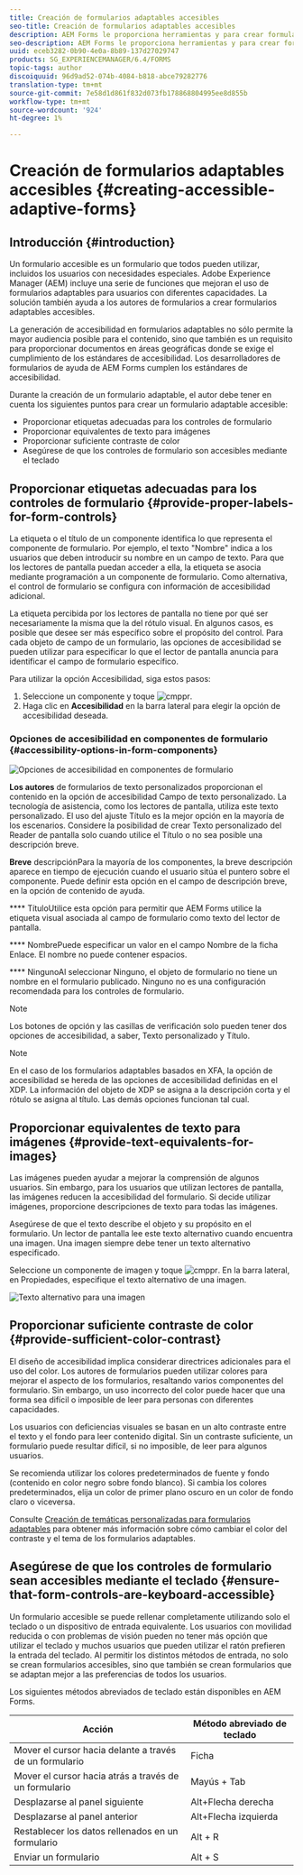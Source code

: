 ```yaml
---
title: Creación de formularios adaptables accesibles
seo-title: Creación de formularios adaptables accesibles
description: AEM Forms le proporciona herramientas y para crear formularios adaptables accesibles y ayuda a cumplir con los estándares de accesibilidad.
seo-description: AEM Forms le proporciona herramientas y para crear formularios adaptables accesibles y ayuda a cumplir con los estándares de accesibilidad.
uuid: eceb3282-0b90-4e0a-8b89-137d27029747
products: SG_EXPERIENCEMANAGER/6.4/FORMS
topic-tags: author
discoiquuid: 96d9ad52-074b-4084-b818-abce79282776
translation-type: tm+mt
source-git-commit: 7e58d1d861f832d073fb178868804995ee8d855b
workflow-type: tm+mt
source-wordcount: '924'
ht-degree: 1%

---
```



# Creación de formularios adaptables accesibles {#creating-accessible-adaptive-forms}

## Introducción {#introduction}

Un formulario accesible es un formulario que todos pueden utilizar, incluidos los usuarios con necesidades especiales. Adobe Experience Manager (AEM) incluye una serie de funciones que mejoran el uso de formularios adaptables para usuarios con diferentes capacidades. La solución también ayuda a los autores de formularios a crear formularios adaptables accesibles.

La generación de accesibilidad en formularios adaptables no sólo permite la mayor audiencia posible para el contenido, sino que también es un requisito para proporcionar documentos en áreas geográficas donde se exige el cumplimiento de los estándares de accesibilidad. Los desarrolladores de formularios de ayuda de AEM Forms cumplen los estándares de accesibilidad.

Durante la creación de un formulario adaptable, el autor debe tener en cuenta los siguientes puntos para crear un formulario adaptable accesible:

* Proporcionar etiquetas adecuadas para los controles de formulario
* Proporcionar equivalentes de texto para imágenes
* Proporcionar suficiente contraste de color
* Asegúrese de que los controles de formulario son accesibles mediante el teclado

## Proporcionar etiquetas adecuadas para los controles de formulario {#provide-proper-labels-for-form-controls}

La etiqueta o el título de un componente identifica lo que representa el componente de formulario. Por ejemplo, el texto &quot;Nombre&quot; indica a los usuarios que deben introducir su nombre en un campo de texto. Para que los lectores de pantalla puedan acceder a ella, la etiqueta se asocia mediante programación a un componente de formulario. Como alternativa, el control de formulario se configura con información de accesibilidad adicional.

La etiqueta percibida por los lectores de pantalla no tiene por qué ser necesariamente la misma que la del rótulo visual. En algunos casos, es posible que desee ser más específico sobre el propósito del control. Para cada objeto de campo de un formulario, las opciones de accesibilidad se pueden utilizar para especificar lo que el lector de pantalla anuncia para identificar el campo de formulario específico.

Para utilizar la opción Accesibilidad, siga estos pasos:

1. Seleccione un componente y toque ![cmppr](assets/cmppr.png).
1. Haga clic en **Accesibilidad** en la barra lateral para elegir la opción de accesibilidad deseada.

### Opciones de accesibilidad en componentes de formulario {#accessibility-options-in-form-components}

![Opciones de accesibilidad en componentes de formulario](assets/accessibility-options.png)

**Los autores** de formularios de texto personalizados proporcionan el contenido en la opción de accesibilidad Campo de texto personalizado. La tecnología de asistencia, como los lectores de pantalla, utiliza este texto personalizado. El uso del ajuste Título es la mejor opción en la mayoría de los escenarios. Considere la posibilidad de crear Texto personalizado del Reader de pantalla solo cuando utilice el Título o no sea posible una descripción breve.

**Breve** descripciónPara la mayoría de los componentes, la breve descripción aparece en tiempo de ejecución cuando el usuario sitúa el puntero sobre el componente. Puede definir esta opción en el campo de descripción breve, en la opción de contenido de ayuda.

**** TítuloUtilice esta opción para permitir que AEM Forms utilice la etiqueta visual asociada al campo de formulario como texto del lector de pantalla.

**** NombrePuede especificar un valor en el campo Nombre de la ficha Enlace. El nombre no puede contener espacios.

**** NingunoAl seleccionar Ninguno, el objeto de formulario no tiene un nombre en el formulario publicado. Ninguno no es una configuración recomendada para los controles de formulario.

>[!NOTE]
>
>Los botones de opción y las casillas de verificación solo pueden tener dos opciones de accesibilidad, a saber, Texto personalizado y Título.

>[!NOTE]
>
>En el caso de los formularios adaptables basados en XFA, la opción de accesibilidad se hereda de las opciones de accesibilidad definidas en el XDP. La información del objeto de XDP se asigna a la descripción corta y el rótulo se asigna al título. Las demás opciones funcionan tal cual.

## Proporcionar equivalentes de texto para imágenes {#provide-text-equivalents-for-images}

Las imágenes pueden ayudar a mejorar la comprensión de algunos usuarios. Sin embargo, para los usuarios que utilizan lectores de pantalla, las imágenes reducen la accesibilidad del formulario. Si decide utilizar imágenes, proporcione descripciones de texto para todas las imágenes.

Asegúrese de que el texto describe el objeto y su propósito en el formulario. Un lector de pantalla lee este texto alternativo cuando encuentra una imagen. Una imagen siempre debe tener un texto alternativo especificado.

Seleccione un componente de imagen y toque ![cmppr](assets/cmppr.png). En la barra lateral, en Propiedades, especifique el texto alternativo de una imagen.

![Texto alternativo para una imagen](assets/image-properties.png)

## Proporcionar suficiente contraste de color {#provide-sufficient-color-contrast}

El diseño de accesibilidad implica considerar directrices adicionales para el uso del color. Los autores de formularios pueden utilizar colores para mejorar el aspecto de los formularios, resaltando varios componentes del formulario. Sin embargo, un uso incorrecto del color puede hacer que una forma sea difícil o imposible de leer para personas con diferentes capacidades.

Los usuarios con deficiencias visuales se basan en un alto contraste entre el texto y el fondo para leer contenido digital. Sin un contraste suficiente, un formulario puede resultar difícil, si no imposible, de leer para algunos usuarios.

Se recomienda utilizar los colores predeterminados de fuente y fondo (contenido en color negro sobre fondo blanco). Si cambia los colores predeterminados, elija un color de primer plano oscuro en un color de fondo claro o viceversa.

Consulte [Creación de temáticas personalizadas para formularios adaptables](/help/forms/using/creating-custom-adaptive-form-themes.md) para obtener más información sobre cómo cambiar el color del contraste y el tema de los formularios adaptables.

## Asegúrese de que los controles de formulario sean accesibles mediante el teclado {#ensure-that-form-controls-are-keyboard-accessible}

Un formulario accesible se puede rellenar completamente utilizando solo el teclado o un dispositivo de entrada equivalente. Los usuarios con movilidad reducida o con problemas de visión pueden no tener más opción que utilizar el teclado y muchos usuarios que pueden utilizar el ratón prefieren la entrada del teclado. Al permitir los distintos métodos de entrada, no solo se crean formularios accesibles, sino que también se crean formularios que se adaptan mejor a las preferencias de todos los usuarios.

Los siguientes métodos abreviados de teclado están disponibles en AEM Forms.

| Acción | Método abreviado de teclado |
|---|---|
| Mover el cursor hacia delante a través de un formulario | Ficha |
| Mover el cursor hacia atrás a través de un formulario | Mayús + Tab |
| Desplazarse al panel siguiente | Alt+Flecha derecha |
| Desplazarse al panel anterior | Alt+Flecha izquierda |
| Restablecer los datos rellenados en un formulario | Alt + R |
| Enviar un formulario | Alt + S | configuring-watched-folder-endpoints.md |